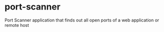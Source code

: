 # port-scanner
Port Scanner application that finds out all open ports of a web application or remote host
